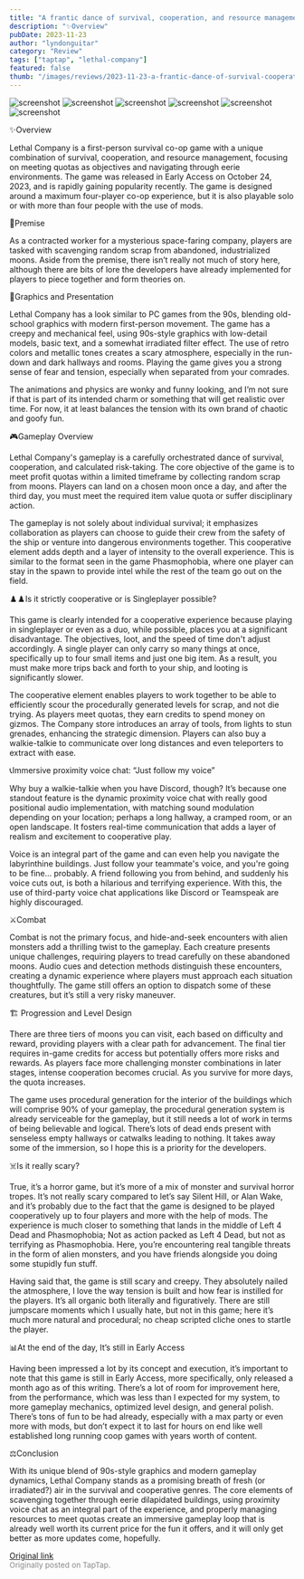 ```yaml
---
title: "A frantic dance of survival, cooperation, and resource management | Early Review - Lethal Company"
description: "✨Overview"
pubDate: 2023-11-23
author: "lyndonguitar"
category: "Review"
tags: ["taptap", "lethal-company"]
featured: false
thumb: "/images/reviews/2023-11-23-a-frantic-dance-of-survival-cooperation-and-resource-management--early-review---lethal-co-0.avif"
---
```


<div class="gallery">
  <img src="/images/reviews/2023-11-23-a-frantic-dance-of-survival-cooperation-and-resource-management--early-review---lethal-co-0.avif" alt="screenshot" />
  <img src="/images/reviews/2023-11-23-a-frantic-dance-of-survival-cooperation-and-resource-management--early-review---lethal-co-1.avif" alt="screenshot" />
  <img src="/images/reviews/2023-11-23-a-frantic-dance-of-survival-cooperation-and-resource-management--early-review---lethal-co-2.avif" alt="screenshot" />
  <img src="/images/reviews/2023-11-23-a-frantic-dance-of-survival-cooperation-and-resource-management--early-review---lethal-co-3.avif" alt="screenshot" />
  <img src="/images/reviews/2023-11-23-a-frantic-dance-of-survival-cooperation-and-resource-management--early-review---lethal-co-4.avif" alt="screenshot" />
  <img src="/images/reviews/2023-11-23-a-frantic-dance-of-survival-cooperation-and-resource-management--early-review---lethal-co-5.avif" alt="screenshot" />
</div>

✨Overview

Lethal Company is a first-person survival co-op game with a unique combination of survival, cooperation, and resource management, focusing on meeting quotas as objectives and navigating through eerie environments. The game was released in Early Access on October 24, 2023, and is rapidly gaining popularity recently. The game is designed around a maximum four-player co-op experience, but it is also playable solo or with more than four people with the use of mods.

📖Premise

As a contracted worker for a mysterious space-faring company, players are tasked with scavenging random scrap from abandoned, industrialized moons. Aside from the premise, there isn’t really not much of story here, although there are bits of lore the developers have already implemented for players to piece together and form theories on.

🎨Graphics and Presentation

Lethal Company has a look similar to PC games from the 90s, blending old-school graphics with modern first-person movement. The game has a creepy and mechanical feel, using 90s-style graphics with low-detail models, basic text, and a somewhat irradiated filter effect. The use of retro colors and metallic tones creates a scary atmosphere, especially in the run-down and dark hallways and rooms. Playing the game gives you a strong sense of fear and tension, especially when separated from your comrades.

The animations and physics are wonky and funny looking, and I’m not sure if that is part of its intended charm or something that will get realistic over time. For now, it at least balances the tension with its own brand of chaotic and goofy fun.

🎮Gameplay Overview

Lethal Company's gameplay is a carefully orchestrated dance of survival, cooperation, and calculated risk-taking. The core objective of the game is to meet profit quotas within a limited timeframe by collecting random scrap from moons. Players can land on a chosen moon once a day, and after the third day, you must meet the required item value quota or suffer disciplinary action.

The gameplay is not solely about individual survival; it emphasizes collaboration as players can choose to guide their crew from the safety of the ship or venture into dangerous environments together. This cooperative element adds depth and a layer of intensity to the overall experience. This is similar to the format seen in the game Phasmophobia, where one player can stay in the spawn to provide intel while the rest of the team go out on the field.

♟️♟️Is it strictly cooperative or is Singleplayer possible?

This game is clearly intended for a cooperative experience because playing in singleplayer or even as a duo, while possible, places you at a significant disadvantage. The objectives, loot, and the speed of time don't adjust accordingly. A single player can only carry so many things at once, specifically up to four small items and just one big item. As a result, you must make more trips back and forth to your ship, and looting is significantly slower.

The cooperative element enables players to work together to be able to efficiently scour the procedurally generated levels for scrap, and not die trying. As players meet quotas, they earn credits to spend money on gizmos. The Company store introduces an array of tools, from lights to stun grenades, enhancing the strategic dimension. Players can also buy a walkie-talkie to communicate over long distances and even teleporters to extract with ease.

📞Immersive proximity voice chat: “Just follow my voice”

Why buy a walkie-talkie when you have Discord, though? It’s because one standout feature is the dynamic proximity voice chat with really good positional audio implementation, with matching sound modulation depending on your location; perhaps a long hallway, a cramped room, or an open landscape. It fosters real-time communication that adds a layer of realism and excitement to cooperative play.

Voice is an integral part of the game and can even help you navigate the labyrinthine buildings. Just follow your teammate's voice, and you're going to be fine... probably. A friend following you from behind, and suddenly his voice cuts out, is both a hilarious and terrifying experience. With this, the use of third-party voice chat applications like Discord or Teamspeak are highly discouraged.

⚔️Combat

Combat is not the primary focus, and hide-and-seek encounters with alien monsters add a thrilling twist to the gameplay. Each creature presents unique challenges, requiring players to tread carefully on these abandoned moons. Audio cues and detection methods distinguish these encounters, creating a dynamic experience where players must approach each situation thoughtfully. The game still offers an option to dispatch some of these creatures, but it’s still a very risky maneuver.

🏗 Progression and Level Design

There are three tiers of moons you can visit, each based on difficulty and reward, providing players with a clear path for advancement. The final tier requires in-game credits for access but potentially offers more risks and rewards. As players face more challenging monster combinations in later stages, intense cooperation becomes crucial. As you survive for more days, the quota increases.

The game uses procedural generation for the interior of the buildings which will comprise 90% of your gameplay, the procedural generation system is already serviceable for the gameplay, but it still needs a lot of work in terms of being believable and logical. There’s lots of dead ends present with senseless empty hallways or catwalks leading to nothing. It takes away some of the immersion, so I hope this is a priority for the developers.

☠️Is it really scary?

True, it’s a horror game, but it’s more of a mix of monster and survival horror tropes. It’s not really scary compared to let’s say Silent Hill, or Alan Wake, and it’s probably due to the fact that the game is designed to be played cooperatively up to four players and more with the help of mods. The experience is much closer to something that lands in the middle of Left 4 Dead and Phasmophobia; Not as action packed as Left 4 Dead, but not as terrifying as Phasmophobia. Here, you’re encountering real tangible threats in the form of alien monsters, and you have friends alongside you doing some stupidly fun stuff.

Having said that, the game is still scary and creepy. They absolutely nailed the atmosphere, I love the way tension is built and how fear is instilled for the players. It’s all organic both literally and figuratively. There are still jumpscare moments which I usually hate, but not in this game; here it’s much more natural and procedural; no cheap scripted cliche ones to startle the player.

📊At the end of the day, It’s still in Early Access

Having been impressed a lot by its concept and execution, it’s important to note that this game is still in Early Access, more specifically, only released a month ago as of this writing. There’s a lot of room for improvement here, from the performance, which was less than I expected for my system, to more gameplay mechanics, optimized level design, and general polish. There’s tons of fun to be had already, especially with a max party or even more with mods, but don’t expect it to last for hours on end like well established long running coop games with years worth of content.

⚖️Conclusion

With its unique blend of 90s-style graphics and modern gameplay dynamics, Lethal Company stands as a promising breath of fresh (or irradiated?) air in the survival and cooperative genres. The core elements of scavenging together through eerie dilapidated buildings, using proximity voice chat as an integral part of the experience, and properly managing resources to meet quotas create an immersive gameplay loop that is already well worth its current price for the fun it offers, and it will only get better as more updates come, hopefully.

[Original link](https://www.taptap.io/post/6584569)<br><span style="font-size: 0.95em; color: #888;">Originally posted on TapTap.</span>
